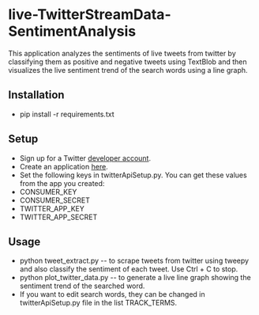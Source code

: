 # live-TwitterStreamData-SentimentAnalysis
This application analyzes the sentiments of live tweets from twitter by classifying them as positive and negative tweets using TextBlob and then visualizes the live sentiment trend of the search words using a line graph.

## Installation
- pip install -r requirements.txt

## Setup
- Sign up for a Twitter [developer account](https://developer.twitter.com/). 
- Create an application [here](https://developer.twitter.com/en/apps).
- Set the following keys in twitterApiSetup.py. You can get these values from the app you created:
- CONSUMER_KEY
- CONSUMER_SECRET
- TWITTER_APP_KEY
- TWITTER_APP_SECRET

## Usage
- python tweet_extract.py -- to scrape tweets from twitter using tweepy and also classify the sentiment of each tweet. Use Ctrl + C to stop.
- python plot_twitter_data.py -- to generate a live line graph showing the sentiment trend of the searched word.
- If you want to edit search words, they can be changed in twitterApiSetup.py file in the list TRACK_TERMS.
